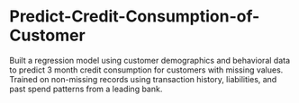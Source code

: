 # Predict-Credit-Consumption-of-Customer
Built a regression model using customer demographics and behavioral data to predict 3 month credit consumption for customers with missing values. Trained on non-missing records using transaction history, liabilities,  and past spend patterns from a leading bank. 
